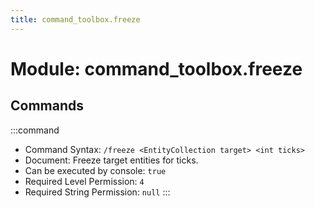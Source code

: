 ```yaml
---
title: command_toolbox.freeze
---
```



# Module: command_toolbox.freeze

## Commands
:::command
- Command Syntax: `/freeze <EntityCollection target> <int ticks>`
- Document:   Freeze target entities for ticks.
- Can be executed by console: `true`
- Required Level Permission: `4`
- Required String Permission: `null`
:::
